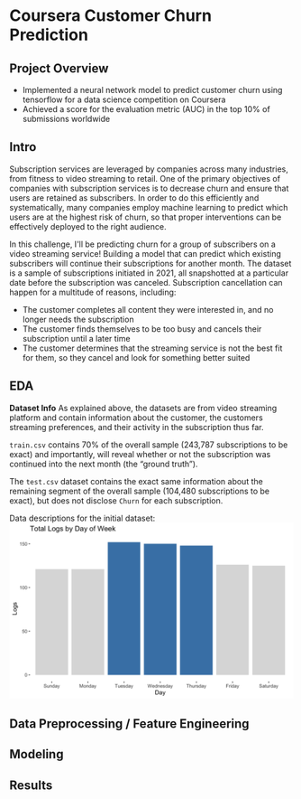 # Coursera Customer Churn Prediction
## Project Overview
* Implemented a neural network model to predict customer churn using tensorflow for a data science competition on Coursera
* Achieved a score for the evaluation metric (AUC) in the top 10% of submissions worldwide

## Intro
Subscription services are leveraged by companies across many industries, from fitness to video streaming to retail. One of the primary objectives of companies with subscription services is to decrease churn and ensure that users are retained as subscribers. In order to do this efficiently and systematically, many companies employ machine learning to predict which users are at the highest risk of churn, so that proper interventions can be effectively deployed to the right audience.

In this challenge, I'll be predicting churn for a group of subscribers on a video streaming service! 
Building a model that can predict which existing subscribers will continue their subscriptions for another month. The dataset is a sample of subscriptions initiated in 2021, all snapshotted at a particular date before the subscription was canceled. Subscription cancellation can happen for a multitude of reasons, including:
* The customer completes all content they were interested in, and no longer needs the subscription
* The customer finds themselves to be too busy and cancels their subscription until a later time
* The customer determines that the streaming service is not the best fit for them, so they cancel and look for something better suited

## EDA
**Dataset Info**
As explained above, the datasets are from video streaming platform and contain information about the customer, the customers streaming preferences, and their activity in the subscription thus far.

`train.csv` contains 70% of the overall sample (243,787 subscriptions to be exact) and importantly, will reveal whether or not the subscription was continued into the next month (the “ground truth”).

The `test.csv` dataset contains the exact same information about the remaining segment of the overall sample (104,480 subscriptions to be exact), but does not disclose `Churn` for each subscription.

Data descriptions for the initial dataset:
![alt text](https://github.com/mithilguru/Fitbit-Tracker-Insights/blob/main/Visuals/Usage-DoW.png?raw=true "Total Logs by Day of Week")

## Data Preprocessing / Feature Engineering

## Modeling

## Results

